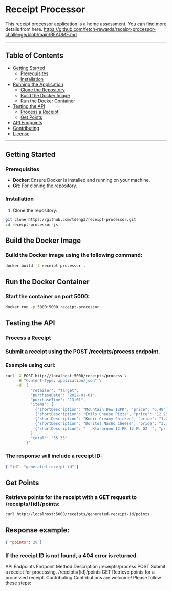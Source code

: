 # Receipt Processor

This receipt processor application is a home assessment.
You can find more details from here.
https://github.com/fetch-rewards/receipt-processor-challenge/blob/main/README.md

---

## Table of Contents

- [Getting Started](#getting-started)
  - [Prerequisites](#prerequisites)
  - [Installation](#installation)
- [Running the Application](#running-the-application)
  - [Clone the Repository](#clone-the-repository)
  - [Build the Docker Image](#build-the-docker-image)
  - [Run the Docker Container](#run-the-docker-container)
- [Testing the API](#testing-the-api)
  - [Process a Receipt](#process-a-receipt)
  - [Get Points](#get-points)
- [API Endpoints](#api-endpoints)
- [Contributing](#contributing)
- [License](#license)

---

## Getting Started

### Prerequisites

- **Docker**: Ensure Docker is installed and running on your machine.
- **Git**: For cloning the repository.

### Installation

1. Clone the repository:

```bash
git clone https://github.com/tdeng3/receipt-processor.git
cd receipt-processor-js
```

## Build the Docker Image

### Build the Docker image using the following command:

```bash
docker build -t receipt-processor .
```

## Run the Docker Container

### Start the container on port 5000:

```bash
docker run -p 5000:5000 receipt-processor
```

## Testing the API

### Process a Receipt

### Submit a receipt using the POST /receipts/process endpoint.

### Example using curl:

```bash
curl -X POST http://localhost:5000/receipts/process \
     -H "Content-Type: application/json" \
     -d '{
           "retailer": "Target",
           "purchaseDate": "2022-01-01",
           "purchaseTime": "13:01",
           "items": [
             {"shortDescription": "Mountain Dew 12PK", "price": "6.49"},
             {"shortDescription": "Emils Cheese Pizza", "price": "12.25"},
             {"shortDescription": "Knorr Creamy Chicken", "price": "1.26"},
             {"shortDescription": "Doritos Nacho Cheese", "price": "3.35"},
             {"shortDescription": "   Klarbrunn 12-PK 12 FL OZ  ", "price": "12.00"}
           ],
           "total": "35.35"
         }'
```

### The response will include a receipt ID:

```json
{ "id": "generated-receipt-id" }
```

## Get Points

### Retrieve points for the receipt with a GET request to /receipts/{id}/points:

```bash
curl http://localhost:5000/receipts/generated-receipt-id/points
```

## Response example:

```json
{ "points": 28 }
```

### If the receipt ID is not found, a 404 error is returned.

API Endpoints
Endpoint Method Description
/receipts/process POST Submit a receipt for processing.
/receipts/{id}/points GET Retrieve points for a processed receipt.
Contributing
Contributions are welcome! Please follow these steps:
